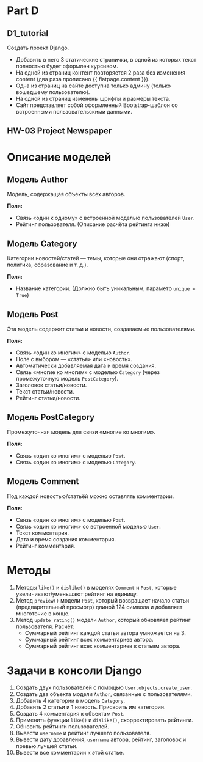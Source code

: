 # Part D

## D1_tutorial

Создать проект Django.
* Добавить в него 3 статические странички, в одной из которых текст полностью будет оформлен курсивом.
* На одной из страниц контент повторяется 2 раза без изменения content (два раза прописано {{ flatpage.content }}).
* Одна из страниц на сайте доступна только админу (только вошедшему пользователю).
* На одной из страниц изменены шрифты и размеры текста.
* Сайт представляет собой оформленный Bootstrap-шаблон со встроенными пользовательскими данными.

## HW-03 Project Newspaper

# Описание моделей

## Модель Author

Модель, содержащая объекты всех авторов.

**Поля:**
- Связь «один к одному» с встроенной моделью пользователей `User`.
- Рейтинг пользователя. (Описание расчёта рейтинга ниже)

## Модель Category

Категории новостей/статей — темы, которые они отражают (спорт, политика, образование и т. д.).

**Поля:**
- Название категории. (Должно быть уникальным, параметр `unique = True`)

## Модель Post

Эта модель содержит статьи и новости, создаваемые пользователями.

**Поля:**
- Связь «один ко многим» с моделью `Author`.
- Поле с выбором — «статья» или «новость».
- Автоматически добавляемая дата и время создания.
- Связь «многие ко многим» с моделью `Category` (через промежуточную модель `PostCategory`).
- Заголовок статьи/новости.
- Текст статьи/новости.
- Рейтинг статьи/новости.

## Модель PostCategory

Промежуточная модель для связи «многие ко многим».

**Поля:**
- Связь «один ко многим» с моделью `Post`.
- Связь «один ко многим» с моделью `Category`.

## Модель Comment

Под каждой новостью/статьёй можно оставлять комментарии.

**Поля:**
- Связь «один ко многим» с моделью `Post`.
- Связь «один ко многим» со встроенной моделью `User`.
- Текст комментария.
- Дата и время создания комментария.
- Рейтинг комментария.

# Методы

1. Методы `like()` и `dislike()` в моделях `Comment` и `Post`, которые увеличивают/уменьшают рейтинг на единицу.
2. Метод `preview()` модели `Post`, который возвращает начало статьи (предварительный просмотр) длиной 124 символа и добавляет многоточие в конце.
3. Метод `update_rating()` модели `Author`, который обновляет рейтинг пользователя. Расчёт:
   - Суммарный рейтинг каждой статьи автора умножается на 3.
   - Суммарный рейтинг всех комментариев автора.
   - Суммарный рейтинг всех комментариев к статьям автора.

# Задачи в консоли Django

1. Создать двух пользователей с помощью `User.objects.create_user`.
2. Создать два объекта модели `Author`, связанные с пользователями.
3. Добавить 4 категории в модель `Category`.
4. Добавить 2 статьи и 1 новость. Присвоить им категории.
5. Создать 4 комментария к объектам `Post`.
6. Применить функции `like()` и `dislike()`, скорректировать рейтинги.
7. Обновить рейтинги пользователей.
8. Вывести `username` и рейтинг лучшего пользователя.
9. Вывести дату добавления, `username` автора, рейтинг, заголовок и превью лучшей статьи.
10. Вывести все комментарии к этой статье.